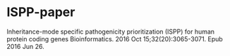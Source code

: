 # ISPP-paper


Inheritance-mode specific pathogenicity prioritization (ISPP) for human protein coding genes
Bioinformatics. 2016 Oct 15;32(20):3065-3071. Epub 2016 Jun 26.
